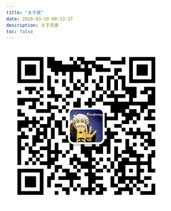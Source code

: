 ```yaml
---
title: "关于我"
date: 2020-03-10 00:13:27
description: 关于页面
toc: false
---
```


![扫码关注](qrcode_for_weixin.jpg)
